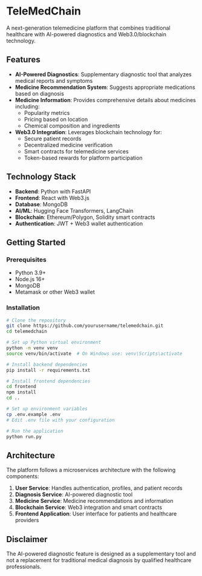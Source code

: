 # TeleMedChain

A next-generation telemedicine platform that combines traditional healthcare with AI-powered diagnostics and Web3.0/blockchain technology.

## Features

- **AI-Powered Diagnostics**: Supplementary diagnostic tool that analyzes medical reports and symptoms
- **Medicine Recommendation System**: Suggests appropriate medications based on diagnosis
- **Medicine Information**: Provides comprehensive details about medicines including:
  - Popularity metrics
  - Pricing based on location
  - Chemical composition and ingredients
- **Web3.0 Integration**: Leverages blockchain technology for:
  - Secure patient records
  - Decentralized medicine verification
  - Smart contracts for telemedicine services
  - Token-based rewards for platform participation

## Technology Stack

- **Backend**: Python with FastAPI
- **Frontend**: React with Web3.js
- **Database**: MongoDB
- **AI/ML**: Hugging Face Transformers, LangChain
- **Blockchain**: Ethereum/Polygon, Solidity smart contracts
- **Authentication**: JWT + Web3 wallet authentication

## Getting Started

### Prerequisites

- Python 3.9+
- Node.js 16+
- MongoDB
- Metamask or other Web3 wallet

### Installation

```bash
# Clone the repository
git clone https://github.com/yourusername/telemedchain.git
cd telemedchain

# Set up Python virtual environment
python -m venv venv
source venv/bin/activate  # On Windows use: venv\Scripts\activate

# Install backend dependencies
pip install -r requirements.txt

# Install frontend dependencies
cd frontend
npm install
cd ..

# Set up environment variables
cp .env.example .env
# Edit .env file with your configuration

# Run the application
python run.py
```

## Architecture

The platform follows a microservices architecture with the following components:

1. **User Service**: Handles authentication, profiles, and patient records
2. **Diagnosis Service**: AI-powered diagnostic tool
3. **Medicine Service**: Medicine recommendations and information
4. **Blockchain Service**: Web3 integration and smart contracts
5. **Frontend Application**: User interface for patients and healthcare providers

## Disclaimer

The AI-powered diagnostic feature is designed as a supplementary tool and not a replacement for traditional medical diagnosis by qualified healthcare professionals.
